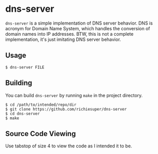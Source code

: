 # dns-server

`dns-server` is a simple implementation of DNS server behavior. DNS is acronym
for Domain Name System, which handles the conversion of domain names into IP
addresses. BTW, this is not a complete implementation, it's just imitating DNS
server behavior.

## Usage

```
$ dns-server FILE
```

## Building

You can build `dns-server` by running `make` in the project directory.

```
$ cd /path/to/intended/repo/dir
$ git clone https://github.com/richiesuper/dns-server
$ cd dns-server
$ make
```

## Source Code Viewing

Use tabstop of size 4 to view the code as I intended it to be.
